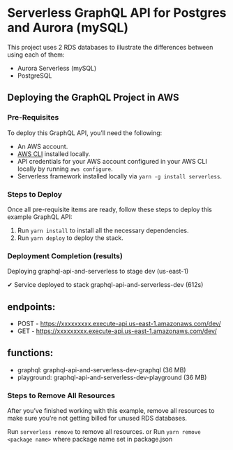<!--
title: 'Serverless GraphQL API for Postgres and Aurora (mySQL)'
description: 'Project that uses 2 RDS databases using serverless that leverage AWS Cloudformation'
layout: Doc
framework: v1
platform: AWS
language: nodeJS
-->

# Serverless GraphQL API for Postgres and Aurora (mySQL)


This project uses 2 RDS databases to illustrate the differences between using each of them:

* Aurora Serverless (mySQL)
* PostgreSQL

## Deploying the GraphQL Project in AWS

### Pre-Requisites

To deploy this GraphQL API, you’ll need the following:

* An AWS account.
* [AWS CLI](https://aws.amazon.com/cli/) installed locally.
* API credentials for your AWS account configured in your AWS CLI locally by running `aws configure`.
* Serverless framework installed locally via `yarn -g install serverless`.

### Steps to Deploy

Once all pre-requisite items are ready, follow these steps to deploy this example GraphQL API:

1. Run `yarn install` to install all the necessary dependencies.
2. Run `yarn deploy` to deploy the stack.


### Deployment Completion (results)
Deploying graphql-api-and-serverless to stage dev (us-east-1)

✔ Service deployed to stack graphql-api-and-serverless-dev (612s)

## endpoints:
  * POST - https://xxxxxxxxx.execute-api.us-east-1.amazonaws.com/dev/
  * GET - https://xxxxxxxxx.execute-api.us-east-1.amazonaws.com/dev/
## functions:
  * graphql: graphql-api-and-serverless-dev-graphql (36 MB)
  * playground: graphql-api-and-serverless-dev-playground (36 MB)


### Steps to Remove All Resources

After you’ve finished working with this example, remove all resources to make sure you’re not getting billed for unused RDS databases.

Run `serverless remove` to remove all resources.
or
Run `yarn remove <package name>` where package name set in package.json
